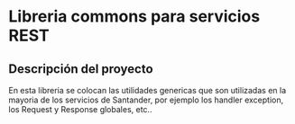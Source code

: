 ﻿# Libreria commons para servicios REST


## Descripción del proyecto

En esta libreria se colocan las utilidades genericas que son utilizadas en la mayoria de los servicios
de Santander, por ejemplo los handler exception, los Request y Response globales, etc..